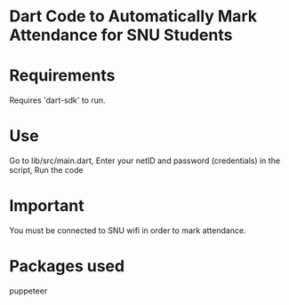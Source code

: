 # Dart Code to Automatically Mark Attendance for SNU Students

# Requirements
Requires 'dart-sdk' to run.

# Use
Go to lib/src/main.dart, 
Enter your netID and password (credentials) in the script, 
Run the code

# Important
You must be connected to SNU wifi in order to mark attendance.

# Packages used
puppeteer
